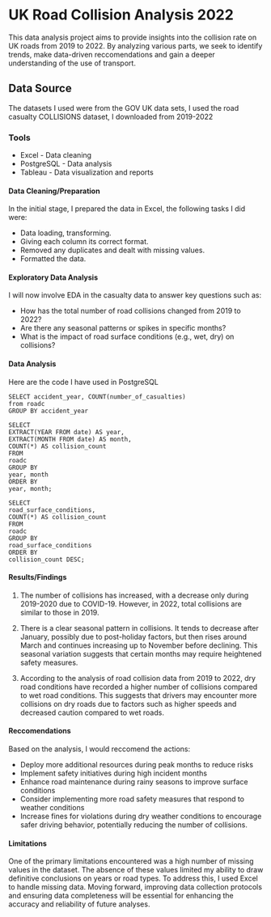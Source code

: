 
# UK Road Collision Analysis 2022

This data analysis project aims to provide insights into the collision rate on UK roads from 2019 to 2022. By analyzing various parts, we seek to identify trends, make data-driven
reccomendations and gain a deeper understanding of the use of transport.

## Data Source

The datasets I used were from the GOV UK data sets, I used the road casualty COLLISIONS dataset, I downloaded from 2019-2022

### Tools
- Excel - Data cleaning
- PostgreSQL - Data analysis
- Tableau - Data visualization and reports

#### Data Cleaning/Preparation

In the initial stage, I prepared the data in Excel, the following tasks I did were:

-  Data loading, transforming.
- Giving each column its correct format.
- Removed any duplicates and dealt with missing values.
- Formatted the data.

#### Exploratory Data Analysis

I will now involve EDA in the casualty data to answer key questions such as:

- How has the total number of road collisions changed from 2019 to 2022?
- Are there any seasonal patterns or spikes in specific months?
- What is the impact of road surface conditions (e.g., wet, dry) on collisions?


#### Data Analysis

Here are the code I have used in PostgreSQL

    SELECT accident_year, COUNT(number_of_casualties)
    from roadc
    GROUP BY accident_year

    SELECT
    EXTRACT(YEAR FROM date) AS year,
    EXTRACT(MONTH FROM date) AS month,
    COUNT(*) AS collision_count
    FROM
    roadc
    GROUP BY
    year, month
    ORDER BY
    year, month;

    SELECT
    road_surface_conditions,
    COUNT(*) AS collision_count
    FROM
    roadc
    GROUP BY
    road_surface_conditions
    ORDER BY
    collision_count DESC;



#### Results/Findings

1. The number of collisions has increased, with a decrease only during 2019-2020 due to COVID-19. However, in 2022, total collisions are similar to those in 2019.

2. There is a clear seasonal pattern in collisions. It tends to decrease after January, possibly due to post-holiday factors, but then rises around March and continues increasing up to November before declining. This seasonal variation suggests that certain months may require heightened safety measures.

3. According to the analysis of road collision data from 2019 to 2022, dry road conditions have recorded a higher number of collisions compared to wet road conditions. This suggests that drivers may encounter more collisions on dry roads due to factors such as higher speeds and decreased caution compared to wet roads.

#### Reccomendations

Based on the analysis, I would reccomend the actions:

- Deploy more additional resources during peak months to reduce risks
- Implement safety initiatives during high incident months
- Enhance road maintenance during rainy seasons to improve surface conditions
- Consider implementing more road safety measures that respond to weather conditions
- Increase fines for violations during dry weather conditions to encourage safer driving behavior, potentially reducing the number of collisions.

#### Limitations

One of the primary limitations encountered was a high number of missing values in the dataset. The absence of these values limited my ability to draw definitive conclusions on years or road types. To address this, I used Excel to handle missing data. Moving forward, improving data collection protocols and ensuring data completeness will be essential for enhancing the accuracy and reliability of future analyses.

